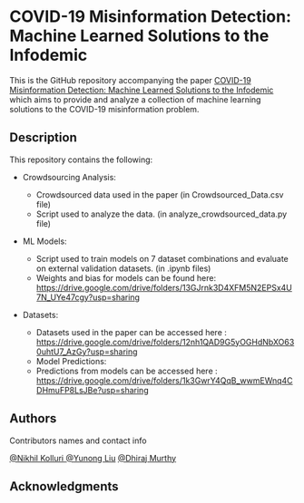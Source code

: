 # COVID-19 Misinformation Detection: Machine Learned Solutions to the Infodemic

This is the GitHub repository accompanying the paper [COVID-19 Misinformation Detection: Machine Learned Solutions to the Infodemic](https://preprints.jmir.org/preprint/38756) which aims to provide and analyze a collection of machine learning solutions to the COVID-19 misinformation problem.

## Description

This repository contains the following:
- Crowdsourcing Analysis:
    - Crowdsourced data used in the paper (in Crowdsourced_Data.csv file) 
    - Script used to analyze the data. (in analyze_crowdsourced_data.py file)

- ML Models:
    - Script used to train models on 7 dataset combinations and evaluate on external validation datasets. (in .ipynb files)
    - Weights and bias for models can be found here: https://drive.google.com/drive/folders/13GJrnk3D4XFM5N2EPSx4U7N_UYe47cgy?usp=sharing

- Datasets:
    - Datasets used in the paper can be accessed here : https://drive.google.com/drive/folders/12nh1QAD9G5yOGHdNbXO630uhtU7_AzGy?usp=sharing
    - Model Predictions:
    - Predictions from models can be accessed here : https://drive.google.com/drive/folders/1k3GwrY4QqB_wwmEWnq4CDHmuFP8LsJBe?usp=sharing



## Authors

Contributors names and contact info

[@Nikhil Kolluri ](nlkolluri@utexas.edu)
[@Yunong Liu](y.liu-306@sms.ed.ac.uk)
[@Dhiraj Murthy](Dhiraj.Murthy@austin.utexas.edu)


## Acknowledgments
